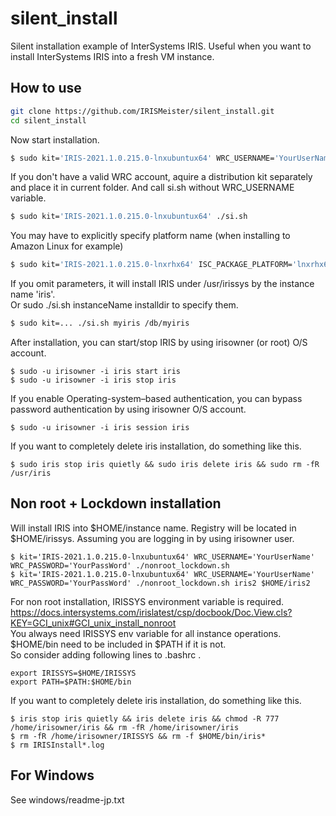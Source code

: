 # silent_install
Silent installation example of InterSystems IRIS. Useful when you want to install InterSystems IRIS into a fresh VM instance.

## How to use

```bash
git clone https://github.com/IRISMeister/silent_install.git
cd silent_install
```
Now start installation.
```bash
$ sudo kit='IRIS-2021.1.0.215.0-lnxubuntux64' WRC_USERNAME='YourUserName' WRC_PASSWORD='YourPassWord' ./si.sh
```
If you don't have a valid WRC account, aquire a distribution kit separately and place it in current folder. And call si.sh without WRC_USERNAME variable.
```bash
$ sudo kit='IRIS-2021.1.0.215.0-lnxubuntux64' ./si.sh
```
You may have to explicitly specify platform name (when installing to Amazon Linux for example)
```bash
$ sudo kit='IRIS-2021.1.0.215.0-lnxrhx64' ISC_PACKAGE_PLATFORM='lnxrhx64' ./si.sh
```

If you omit parameters, it will install IRIS under /usr/irissys by the instance name 'iris'.  
Or sudo ./si.sh instanceName installdir to specify them.

```bash
$ sudo kit=... ./si.sh myiris /db/myiris
```

After installation,  you can start/stop IRIS by using irisowner (or root) O/S account.
```
$ sudo -u irisowner -i iris start iris
$ sudo -u irisowner -i iris stop iris
```
If you enable Operating-system–based authentication, you can bypass password authentication by using irisowner O/S account.
```
$ sudo -u irisowner -i iris session iris
```
If you want to completely delete iris installation, do something like this.
```
$ sudo iris stop iris quietly && sudo iris delete iris && sudo rm -fR /usr/iris
```
## Non root + Lockdown installation
Will install IRIS into $HOME/instance name. Registry will be located in $HOME/irissys.
Assuming you are logging in by using irisowner user.
```
$ kit='IRIS-2021.1.0.215.0-lnxubuntux64' WRC_USERNAME='YourUserName' WRC_PASSWORD='YourPassWord' ./nonroot_lockdown.sh
$ kit='IRIS-2021.1.0.215.0-lnxubuntux64' WRC_USERNAME='YourUserName' WRC_PASSWORD='YourPassWord' ./nonroot_lockdown.sh iris2 $HOME/iris2
```

For non root installation, IRISSYS environment variable is required.  
https://docs.intersystems.com/irislatest/csp/docbook/Doc.View.cls?KEY=GCI_unix#GCI_unix_install_nonroot  
You always need IRISSYS env variable for all instance operations.  $HOME/bin need to be included in $PATH if it is not.  
So consider adding following lines to .bashrc .
```
export IRISSYS=$HOME/IRISSYS
export PATH=$PATH:$HOME/bin
```

If you want to completely delete iris installation, do something like this.
```
$ iris stop iris quietly && iris delete iris && chmod -R 777 /home/irisowner/iris && rm -fR /home/irisowner/iris
$ rm -fR /home/irisowner/IRISSYS && rm -f $HOME/bin/iris*
$ rm IRISInstall*.log
```

## For Windows
See windows/readme-jp.txt 